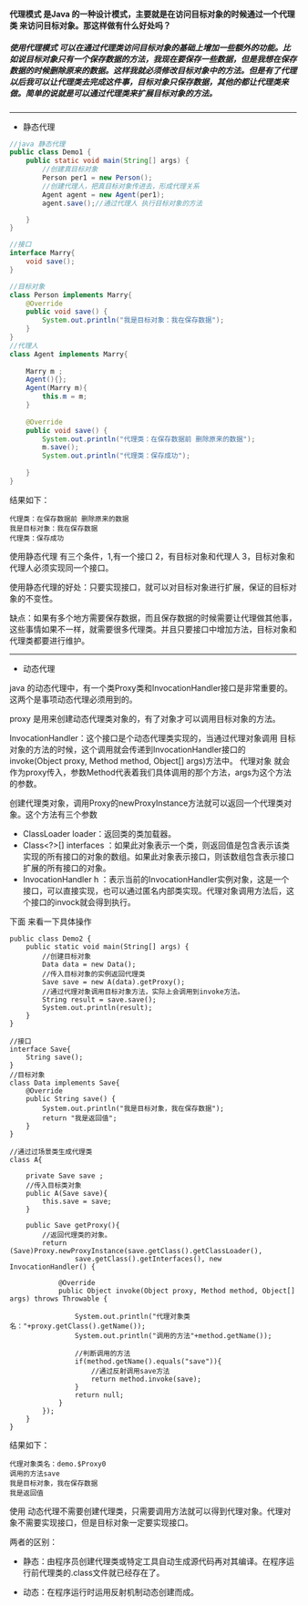 ####  代理模式 是Java 的一种设计模式，主要就是在访问目标对象的时候通过一个代理类 来访问目标对象。那这样做有什么好处吗？

##### 使用代理模式 可以在通过代理类访问目标对象的基础上增加一些额外的功能。比如说目标对象只有一个保存数据的方法，我现在要保存一些数据，但是我想在保存数据的时候删除原来的数据。这样我就必须修改目标对象中的方法。但是有了代理以后我可以让代理类去完成这件事，目标对象只保存数据，其他的都让代理类来做。简单的说就是可以通过代理类来扩展目标对象的方法。

---
- 静态代理

```java
//java 静态代理
public class Demo1 {
	public static void main(String[] args) {
		//创建真目标对象
		Person per1 = new Person();
		//创建代理人，把真目标对象传进去，形成代理关系
		Agent agent = new Agent(per1);
		agent.save();//通过代理人 执行目标对象的方法

	}
}

//接口
interface Marry{
	void save();
}

//目标对象
class Person implements Marry{
	@Override
	public void save() {
		System.out.println("我是目标对象：我在保存数据");
	}
}
//代理人
class Agent implements Marry{
	
	Marry m ;
	Agent(){};
	Agent(Marry m){
		this.m = m;
	}
	
	@Override
	public void save() {
		System.out.println("代理类：在保存数据前 删除原来的数据");
		m.save();
		System.out.println("代理类：保存成功");
		
	}
}
```

结果如下：

```
代理类：在保存数据前 删除原来的数据
我是目标对象：我在保存数据
代理类：保存成功

```

使用静态代理 有三个条件，1,有一个接口 2，有目标对象和代理人 3，目标对象和代理人必须实现同一个接口。

使用静态代理的好处：只要实现接口，就可以对目标对象进行扩展，保证的目标对象的不变性。

缺点：如果有多个地方需要保存数据，而且保存数据的时候需要让代理做其他事，这些事情如果不一样，就需要很多代理类。并且只要接口中增加方法，目标对象和代理类都要进行维护。

---
- 动态代理

java 的动态代理中，有一个类Proxy类和InvocationHandler接口是非常重要的。这两个是事项动态代理必须用到的。

proxy 是用来创建动态代理类对象的，有了对象才可以调用目标对象的方法。

InvocationHandler：这个接口是个动态代理类实现的，当通过代理对象调用 目标对象的方法的时候，这个调用就会传递到InvocationHandler接口的invoke(Object proxy, Method method, Object[] args)方法中。
代理对象 就会作为proxy传入，参数Method代表着我们具体调用的那个方法，args为这个方法的参数。


创建代理类对象，调用Proxy的newProxyInstance方法就可以返回一个代理类对象。这个方法有三个参数
- ClassLoader loader：返回类的类加载器。
- Class<?>[] interfaces ：如果此对象表示一个类，则返回值是包含表示该类实现的所有接口的对象的数组。如果此对象表示接口，则该数组包含表示接口扩展的所有接口的对象。
- InvocationHandler h ：表示当前的InvocationHandler实例对象，这是一个接口，可以直接实现，也可以通过匿名内部类实现。代理对象调用方法后，这个接口的invock就会得到执行。


下面 来看一下具体操作

```
public class Demo2 {
	public static void main(String[] args) {
		//创建目标对象
		Data data = new Data();
		//传入目标对象的实例返回代理类
		Save save = new A(data).getProxy();
		//通过代理对象调用目标对象方法，实际上会调用到invoke方法。
		String result = save.save();
		System.out.println(result);
	}
}

//接口
interface Save{
	String save();
}
//目标对象
class Data implements Save{
	@Override
	public String save() {
		System.out.println("我是目标对象，我在保存数据");
		return "我是返回值";
	}
}

//通过过场景类生成代理类
class A{
	
	private Save save ;
	//传入目标类对象
	public A(Save save){
		this.save = save;
	}
	
	public Save getProxy(){
		//返回代理类的对象。
		return (Save)Proxy.newProxyInstance(save.getClass().getClassLoader(),
				save.getClass().getInterfaces(), new InvocationHandler() {
			
			@Override
			public Object invoke(Object proxy, Method method, Object[] args) throws Throwable {
				
				System.out.println("代理对象类名："+proxy.getClass().getName());
				System.out.println("调用的方法"+method.getName());
				
				//判断调用的方法
				if(method.getName().equals("save")){
					//通过反射调用save方法
					return method.invoke(save);
				}
				return null;
			}
		});
	}
}
```
结果如下：

```
代理对象类名：demo.$Proxy0
调用的方法save
我是目标对象，我在保存数据
我是返回值
```

使用 动态代理不需要创建代理类，只需要调用方法就可以得到代理对象。代理对象不需要实现接口，但是目标对象一定要实现接口。

两者的区别：
- 静态：由程序员创建代理类或特定工具自动生成源代码再对其编译。在程序运行前代理类的.class文件就已经存在了。

- 动态：在程序运行时运用反射机制动态创建而成。